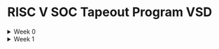 # RISC V SOC Tapeout Program VSD

<details>
  <summary>Week 0 </summary>

# Week 0 - Tools Installation

### **System Requirements**
- 6 GB RAM
- 50 GB HDD
- Ubuntu 20.04 or higher
- 4 vCPU

### <ins>**Yosys**</ins>
```bash
$ sudo apt-get update
$ git clone https://github.com/YosysHQ/yosys.git
$ cd yosys
$ sudo apt install make (If make is not installed please install it)
$ sudo apt-get install build-essential clang bison flex \
libreadline-dev gawk tcl-dev libffi-dev git \
graphviz xdot pkg-config python3 libboost-system-dev \
libboost-python-dev libboost-filesystem-dev zlib1g-dev
$ make config-gcc
$ make
$ sudo make install
```
![Alt Text](Images/Yosys.png)

### <ins>**Icarus Verilog**</ins>
```bash
$ sudo apt-get update
$ sudo apt-get install iverilog
```
![Alt Text](Images/IcarusVerilog.png)

### <ins>**Gtkwave**</ins>
```bash
$ sudo apt-get update
$ sudo apt install gtkwave
```
![Alt Text](Images/gtkwave.png)

</details>

<details>
  <summary>Week 1 </summary>

# Week 1 

   <details>
       <summary>Day 1 </summary>

## **Day 1 - Introduction to Verilog RTL Design and Synthesis**

### <ins>**Introduction to open-source simulator Iverilog**</ins>

Folder structure of the git clone:
- `lib` - will contain sky130 standard cell library
- `my_lib/verilog_models` - will contain standard cell verilog model
- `verilog_files` -contains the lab experiments source files

![Alt Text](Images/IverilogFlow.png)


Example of a design good_mux.v 

```
module good_mux (input i0 , input i1 , input sel , output reg y);
always @ (*)
begin
	if(sel)
		y <= i1;
	else 
		y <= i0;
end
endmodule
```
Example of a testbench tb_good_mux.v 

```
`timescale 1ns / 1ps
module tb_good_mux;
	// Inputs
	reg i0,i1,sel;
	// Outputs
	wire y;

        // Instantiate the Unit Under Test (UUT)
	good_mux uut (
		.sel(sel),
		.i0(i0),
		.i1(i1),
		.y(y)
	);

	initial begin
	$dumpfile("tb_good_mux.vcd");
	$dumpvars(0,tb_good_mux);
	// Initialize Inputs
	sel = 0;
	i0 = 0;
	i1 = 0;
	#300 $finish;
	end

always #75 sel = ~sel;
always #10 i0 = ~i0;
always #55 i1 = ~i1;
endmodule
```
Command to run the design and testbench
```
iverilog good_mux.v tb_good_mux.v
```
The output of the iverilog is a .vcd file and a.out file is created. By executing a.out iverilog dump the vcd file.

### <ins>**Introduction to GTKWave**</ins>

Gtkwave will be used to generate the waveforms and display in visual format.

Command to view the vcd file in gtkwave 
```
gtkwave tb_good_mux.vcd
```
The waveform in gtwave is shown below


![Alt Text](Images/IverilogFlow.png)

### <ins>**Introduction to Yosys**</ins>

It is the synthesizer used to convert RTL to netlist.
Netlist should be the same as the Design but represented in the form of standard cells.
The same testbench can be used to verify RTL and Synthesized Netlist.


![Alt Text](Images/YosysFlow.png)

### <ins>**Introduction to Logic Synthesis**</ins>


![Alt Text](Images/SynthesisIllustration.png)

### <ins>**Lab using Yosys and Sky130 PDKs**</ins>


</details>

<details>
  <summary>Day 2 </summary>

	
## **Day 2 - Timing libs, Hierarchical vs Flat Synthesis and Efficient Flop Coding Styles**

### <ins>** Introduction to timing .libs**</ins>

Libraries are characterized based on PVT (process, voltage, temperature) \
Process -> Variations due to fabrication \
Voltage -> Variations due to voltage \
Temperature -> Variations due to temperature 

As seen in the screenshot below \
tt stands for typical in the .lib name \
025C stands for temperature of 25 C in the .lib name \
1v80 stands for voltage of 1.8V in the .lib name

![Alt Text](Images/LibraryFile.png)

-cell defines the beginning of the cell. Other information of cells mentioned are:
- Leakage power based on the combination of inputs
- Area
- Power ports
- Input capacitance
- Power associated with the pin
- Transition
- Delay

### <ins>**Hierarchical vs Flat Synthesis**</ins>

### <ins>**Hierarchical Synthesis**</ins>

Report after synthesizing multiple_modules.v. As shown below the sub_modules statistics are printed. For example, sub-module1 has 1 AND gate and sub-module2 has 1 OR gate. This is an example of Hierarchical Synthesis.

![Alt Text](Images/SubmoduleCode.png)

Hierarchy is preserved. sub_module1 and sub_module2 are instantiated separately in the synthesized Verilog netlist. Rather than seeing AND or OR gate, we see sub_modules when we run the command 'show' as shown in the screenshot.

![Alt Text](Images/SubmodeleBlock.png)

If we look into the sub_module2 in synthesized netlist 'multiple_modules_hier.v', we see that rather than OR gate, the inputs a & b, pass through the inverter and then NAND gate. It is because in CMOS, stacking PMOS, which happens in 'OR' gate is bad as PMOS has lower mobility and always have to be wider to get some meaningful output. The next step is to check .lib file for the answer.

### <ins>**Flat Synthesis**</ins>

The design can be flattened by using the command `flatten`.

Screenshot shows the command, synthesized netlist and the logical diagram.

![Alt Text](Images/FlattenImage.png)

### <ins>**Sub-module Level Synthesis**</ins>

RTL (Register Transfer Level) designs are often modular, with various functional blocks or sub-modules. Sub-module level synthesis allows each of these sub-modules to be synthesized independently.

Why is the sub-module level synthesis necessary?

- Optimization and Area Reduction: By synthesizing sub-modules separately, the synthesis tool can optimize each one individually. It performs logic optimization, technology mapping, and area minimization for each sub-module. This leads to more efficient use of resources and reduced overall chip area.
- Resuability: Each submodule can be designed, verified, and optimized independently. They can be reused in a large design multiple times saving time and enhancing efficiency. 
- Parallel Processing: Different sub-modules can be synthesized concurrently, improving efficiency. For large designs, parallel synthesis significantly reduces turnaround time.

The commands to run sub-module synthesis
```
read_liberty -lib ../lib/sky130_fd_sc_hd__tt_025C_1v80.lib
read_verilog multiple_modules.v
synth -top sub_module1
abc -liberty ../lib/sky130_fd_sc_hd__tt_025C_1v80.lib
show
```

The screenshot shows that when sub_module1 is synthesized, only AND gate is generated. 

![Alt Text](Images/Submodel1.png)

### <ins>**Various Flop Coding Styles and Optimization**</ins>

### <ins>**Why do we need flops and how do they prevent glitches in the circuit?**</ins>

Glitches can occur in digital circuits due to various reasons such as signal delays, noise, or timing issues. Flops prevent glitches during the operation in the following ways:

- Synchronization: Flops are edge-triggered devices, meaning they respond only to transitions of the input signal (e.g., rising edge, falling edge). This synchronization ensures that the output changes only at specific points, reducing the likelihood of glitches caused by transient signal variations.
- Timing Control: Flops are typically controlled by a clock signal, ensuring that all circuit operations occur synchronously. This eliminates timing issues that could lead to glitches due to data arriving at different times.

![Alt Text](Images/WhyFlops.png)

### <ins>**Different types of flops**</ins>

To initialize flops, we need to `set` and `reset` which can be synchronous or asynchronous.

![Alt Text](Images/TypesOfFlop.png)


The screenshot below shows DFF with asynchronous reset HDL simulation in Iverilog and  waveform display in GTKwave. Irrespective of the clock and d, as soon as async_reset=1, q=0.

![Alt Text](Images/DffAsyncresWave.png)

### <ins>**Synthesizing flops**</ins>

The command to synthesize ***DFF with asynchronous reset*** as an example
```
read_liberty -lib ../lib/sky130_fd_sc_hd__tt_025C_1v80.lib
read_verilog dff_asyncres.v
synth -top dff_asyncres
dfflibmap -liberty ../lib/sky130_fd_sc_hd__tt_025C_1v80.lib
abc -liberty ../lib/sky130_fd_sc_hd__tt_025C_1v80.lib
show
```
![Alt Text](Images/DffAsyncresBlock.png)


On synthesizing ***DFF with synchronous reset*** we get NOR gate with inverted `d` as shown in the screenshot below. However,on evaluating the boolean expression, we reached the same logic realization. 


![Alt Text](Images/DffSyncresBlock.png)


### <ins>**Synthesizing mult2 (multiply by 2)**</ins>

 
To implement `y[3:0] = 2*a[2:0]`, we append a `1'b0 `to the `a[2:0]` i.e, `y[3:0] = {a[2:0],0}`. This is also equal to left shift the input bits by 1.
This can be realized by just wiring.
So we expect no hardware which is also seen in the screenshot below, analysis after synthesis and show. The command 'abc' is not required for mapping when there are no cells.

![Alt Text](Images/Mul2Block.png)

### <ins>**Synthesizing mult9 (multiply by 9 or 8+1)**</ins>

`y=9*a` can be considered `8*a+1*a`
To implement `y[5:0] = 9*a[2:0]`, we append `000` to `a[2:0]` and then add `a` i.e, `y[5:0] = {a[2:0],000} + a[2:0]`.
This can be realized just by wiring.
So we expect no hardware which is also seen in the screenshot below, analysis after synthesis and show. The command 'abc' is not required for mapping when there are no cells.

![Alt Text](Images/Mul8Block.png)

</details>

<details>
	<summary>Day 3</summary>
	
## **Day 3 - Combinational and Sequential Optimizations**

### <ins>**Introduction to Optimizations**</ins>

### <ins>**Combinational Logic Optimization**</ins>

It means squeezing the logic to get the most optimized design in terms of area and power. the most commonly used techniques are:
1) Constant propagation using direct optimization
2) Boolean logic optimization using K-map and Quine McKlusky

An example of constant propagation optimization is highlighted below.

![Alt Text](Images/ConstantPropagation.png)

An example of boolean optimization is highlighted below.

![Alt Text](Images/BooleanLogicOptimization.png)

### <ins>**Sequential Logic Optimization**</ins>

The technqiues used are:

1) Basic
   - Sequential constant propagation
2) Advanced (not covered as part of lab)
   - Static optimization
   - Retiming
   - Sequential logic cloning (floorplan aware synthesis)

An example of sequential constant propagation is highlighted below of DFF with asynchronous reset where D input is grounded. To note, the same technique cannot be applied to DFF with the asynchronous set because while `Q=1` when `Set=1`, but `Q=0` at `Set=0` at the next CLK pulse. Q is dependent not only on Set but also on the clock edge.

![Alt Text](Images/SequentialConstant.png)

Retiming is a technique to improve the performance of the circuit.

![Alt Text](Images/StateOpt.png)

### <ins>**Combinational Logic Optimizations**</ins>

Commands for optimization

```
opt_clean -purge
```
### <ins>**Optimization of opt_check.v**</ins>

Syntax for opt_check.v
```
module opt_check (input a , input b , output y);
        assign y = a?b:0;
endmodule
```
For opt_check.v the assignment `y = a?b:0` reduces to `y = ab`. The screenshot shown below explains this

![Alt Text](Images/OptCheck.png)

The logic implementation after synthesis for opt_check.v is shown below, showing only AND gate.

![Alt Text](Images/OptCheckBlock.png)


### <ins>**Optimization of opt_check2.v**</ins>

Syntax for opt_check2.v
```
module opt_check2 (input a , input b , output y);
        assign y = a?1:b;
endmodule
```
For opt_check2.v the assignment `y = a?1:b` reduces to `y = a + b`. 

The logic implementation after synthesis for opt_check2.v is shown below, showing only OR gate.

![Alt Text](Images/OptCheck2Block.png)

### <ins>**Optimization of opt_check3.v**</ins>

Syntax for opt_check3.v
```
module opt_check3 (input a , input b, input c , output y);
	assign y = a?(c?b:0):0;
endmodule
```
For opt_check.v the assignment `y = a?(c?b:0):0` reduces to `y = abc`. The screenshot shown below explains this.

![Alt Text](Images/OptLogic.png)

The logic implementation after synthesis for opt_check3.v is shown below, showing 3 input AND gate.

![Alt Text](Images/OptCheck3Block.png)

### <ins>**Optimization of multiple_module_opt.v**</ins>

Syntax of multiple_module_opt.v
```
module sub_module1(input a , input b , output y);
 assign y = a & b;
endmodule

module sub_module2(input a , input b , output y);
 assign y = a^b;
endmodule

module multiple_module_opt(input a , input b , input c , input d , output y);
wire n1,n2,n3;

sub_module1 U1 (.a(a) , .b(1'b1) , .y(n1));
sub_module2 U2 (.a(n1), .b(1'b0) , .y(n2));
sub_module2 U3 (.a(b), .b(d) , .y(n3));

assign y = c | (b & n1); 
endmodule
```
The logic implementation after synthesis for multiple_module_opt.v is shown below.

![Alt Text](Images/MultipleModelOpt.png)

### <ins>**Sequential Logic Optimizations**</ins>

Both the dff_const1.v and dff_const2 are explained below.

![Alt Text](Images/SequentialLogic.png)

### <ins>**Optimizing dff_const1.v**</ins>

Syntax for dff_const1.v
```
module dff_const1(input clk, input reset, output reg q);
always @(posedge clk, posedge reset)
begin
	if(reset)
		q <= 1'b0;
	else
		q <= 1'b1;
end

endmodule
```
For dff_const1.v, `q=0` as long as `reset=1`. However, when `reset=0` `q` doesn't immediately becomes `1` rather at the next rising edge of the `clk` as shown below. ***So the optimization cannot be applied***.

![Alt Text](Images/TbDffConst1.png)

The commands to run the synthesis
```
read_liberty -lib ../lib/sky130_fd_sc_hd__tt_025C_1v80.lib
read_verilog dff_const1.v
synth -top dff_const1
dfflibmap -liberty ../lib/sky130_fd_sc_hd__tt_025C_1v80.lib
abc -liberty ../lib/sky130_fd_sc_hd__tt_025C_1v80.lib
show
```

The logic implementation after synthesis for dff_const1.v is shown below.

![Alt Text](Images/DffConst1Block.png)

***complete dff_const2,4,5***

### <ins>**Optimizing dff_const3.v**</ins>

Syntax for dff_const3.v
```
module dff_const3(input clk, input reset, output reg q);
reg q1;

always @(posedge clk, posedge reset)
begin
	if(reset)
	begin
		q <= 1'b1;
		q1 <= 1'b0;
	end
	else
	begin
		q1 <= 1'b1;
		q <= q1;
	end
end

endmodule
```
For dff_const3.v, there are two flops.  `q1=0` as long as `reset=1`. However, when `reset=0` `q1` doesn't immediately becomes `1` rather at the next rising edge of the `clk` with some propagation delay as shown below. `q=1` as long as `reset=1`, acting as `set` rather than `reset`. However, when `reset=0` `q` samples `q1` as `0` as there are some propagation delay for `q1`as shown below. At the next `clk` edge `q` samples `q1` as `1`.
***So the optimization cannot be applied***.

![Alt Text](Images/DffConst3Logic.png)

The command to run HDL simulation
```
iverilog dff_const3.v tb_dff_const3.v
./a.out
gtkwave tb_dff_const3.vcd
```
The HDL simulation is shown below.

![Alt Text](Images/DffConst3Wave.png)

The commands to run the synthesis
```
read_liberty -lib ../lib/sky130_fd_sc_hd__tt_025C_1v80.lib
read_verilog dff_const3.v
synth -top dff_const3
dfflibmap -liberty ../lib/sky130_fd_sc_hd__tt_025C_1v80.lib
abc -liberty ../lib/sky130_fd_sc_hd__tt_025C_1v80.lib
show
```

The logic implementation after synthesis for dff_const3.v is shown below.

![Alt Text](Images/DffConst3Block.png)

### <ins>**Sequential Optimzations for Unused Outputs**</ins>

### <ins>**Optimization of Case1: 3-bit Up Counter with q[0] used (counter_opt.v)**</ins>

Example of a counter where bits at the position of [2] and [1] are unused.

```
module counter_opt (input clk , input reset , output q);
reg [2:0] count;
assign q = count[0];

always @(posedge clk ,posedge reset)
begin
	if(reset)
		count <= 3'b000;
	else
		count <= count + 1;
end

endmodule
```
The screenshot explains the logic of the counter. Only q[0] is used. ***So the optimization can be applied***.

![Alt Text](Images/Opt.png)


</details>

<details>

 <summary>Day 4 </summary>
 
## **Day 4 - GLS, Blocking vs Non-blocking and Synthesis-Simulation Mismatch**

### <ins>**GLS, Synthesis-Simulation Mismatch, and Blocking/Non-blocking Statements**</ins>

### <ins>**Why is Gate Level Simulation (GLS) necessary?**</ins>

- Verify the correctness of the design after synthesis
- Ensure the timing of the design is met which is done with delay annotation (timing aware)

![Alt Text](Images/GLSUsingIverilog.png)
  
### <ins>**Synthesis Simulation Mismatches**</ins>

It happens because of the following reasons
- Missing sensitivity list
- Blocking vs non-blocking assignments
- Non-standard verilog coding

### <ins>**(1) Missing sensitivity list**</ins>

As shown in the screenshot below, `always` block is evaluated only when `sel` is changing. So output `y` is not evaluated when `sel` is not changing although `i0` and `i1` are changing. Rather it acts like a latch. The code on the right side represents the correct design coding for `mux`. In this case `always` is evaluated for any signal changes. 

![Alt Text](Images/MissingSensitivityList.png)

### <ins>**(2) Blocking vs Non-blocking Assignments**</ins>

 ### <ins>**Blocking Statements**</ins>
 
 - Represented by `=`
 - Executes the statements in the order it is written inside always block
 - So the first statement is evaluated before the second statement

### <ins>**Non-Blocking Statements**</ins>

- Represented by `<=`
- Executes all the RHS when always block is entered and assigns to LHS
- Parallel execution

   The left side of the screenshot below gives us the correct execution. While the right side can lead to serious issues as `d` is assigned to `q` directly. ***So choosing non-blocking statements is best practice*** (highlighted in the screenshot below).

![Alt Text](Images/CaveatsWithBlocking.png)

 ### <ins>**Blocking Statements Leading to Synthesis Simulation Mismatch**</ins>

In the code shown below, `y` gets the old `q0` value. This will mimic delay or flop. But when you synthesize, there will be no flop. If the order is changed (right side code), latest value of `q0` is assigned to `y`. 

When synthesized, both will lead to the same circuit. However, simulation will result in different behavior. For the left side of the code, `y` gets the old `q0` value and for the right side of the code, `y` gets the latest `q0` value leading to a synthesis simulation mismatch. 

This issue is resolved by using ***non-blocking statements***.

![Alt Text](Images/Caveats.png)

### <ins>**Labs on GLS and Synthesis-Simulation Mismatch**</ins>

### <ins>**Ternary operator MUX (ternary_operator_mux.v)**</ins>

The Verilog code of ternary_operator_mux.v
```
module ternary_operator_mux (input i0 , input i1 , input sel , output y);
	assign y = sel?i1:i0;
	endmodule
```
The command to run HDL simulation
```
iverilog ternary_operator_mux.v tb_ternary_operator_mux.v
./a.out
gtkwave tb_ternary_operator_mux.vcd
```
HDL Simulation waveform of ternary_operator_mux.v is shown in the screenshot below

![Alt Text](Images/TernaryWave.png)

The commands to run the synthesis for ternary_operator_mux.v
```
read_liberty -lib ../lib/sky130_fd_sc_hd__tt_025C_1v80.lib
read_verilog ternary_operator_mux.v
synth -top ternary_operator_mux
abc -liberty ../lib/sky130_fd_sc_hd__tt_025C_1v80.lib
show
write_verilog ternary_operator_mux_net.v
```

![Alt Text](Images/TernaryBlock.png)

The commands to do GLS for ternary_operator_mux.v
```
iverilog ../my_lib/verilog_model/primitives.v ../my_lib/verilog_model/sky130_fd_sc_hd.v ternary_operator_mux_net.v tb_ternary_operator_mux.v
./a.out
gtkwave tb_ternary_operator_mux.vcd
```
The GLS output is shown below.

![Alt Text](Images/TernaryGLSWave.png)

### <ins>**Bad MUX (bad_mux.v)**</ins>

The `always` block is executed only at `sel` signal. It works like a flop rather than mux.
The Verilog code of bad_mux.v
```
module bad_mux (input i0 , input i1 , input sel , output reg y);
always @ (sel)
begin
	if(sel)
		y <= i1;
	else 
		y <= i0;
end
endmodule
```

The command to run HDL simulation
```
iverilog bad_mux.v tb_bad_mux.v
./a.out
gtkwave tb_bad_mux.vcd
```
HDL Simulation waveform of bad_mux.v is shown in the screenshot below

![Alt Text](Images/BadMuxWave.png)

The commands to run the synthesis for bad_mux.v.
```
read_liberty -lib ../lib/sky130_fd_sc_hd__tt_025C_1v80.lib
read_verilog bad_mux.v
synth -top bad_mux
abc -liberty ../lib/sky130_fd_sc_hd__tt_025C_1v80.lib
show
write_verilog bad_mux_net.v
```

The synthesis report shows it is still inferring the mux but not the flop.

![Alt Text](Images/BadMuxBlock.png)

The commands to do GLS for bad_mux.v
```
iverilog ../my_lib/verilog_model/primitives.v ../my_lib/verilog_model/sky130_fd_sc_hd.v bad_mux_net.v tb_bad_mux.v
./a.out
gtkwave tb_bad_mux.vcd
```
The GLS output is shown below. This shows correct functionality which is different from HDL simulation, leading to ***synthesis simulation mismatch***.

![Alt Text](Images/BadMuxGLSWave.png)

### <ins>**Labs on Synthesis-Simulation Mismatch for Blocking Statements**</ins>

### <ins>**Blocking Caveat (blocking_caveat.v)**</ins>

The logic to simulate is shown below.

![Alt Text](Images/BlockingCaveats.png)

The Verilog code of blocking_caveat.v
```
module blocking_caveat (input a , input b , input  c, output reg d); 
reg x;
always @ (*)
begin
	d = x & c;
	x = a | b;
end
endmodule
```

The command to run HDL simulation
```
iverilog blocking_caveat.v tb_blocking_caveat.v
./a.out
gtkwave tb_blocking_caveat.vcd
```
HDL Simulation waveform of blocking_caveat.v is shown in the screenshot below. `d` takes the old value of `x` causing incorrect functionality.

![Alt Text](Images/BlockingCaveatsWave.png)


The commands to run the synthesis for bad_mux.v.
```
read_liberty -lib ../lib/sky130_fd_sc_hd__tt_025C_1v80.lib
read_verilog blocking_caveat.v
synth -top blocking_caveat
abc -liberty ../lib/sky130_fd_sc_hd__tt_025C_1v80.lib
show
write_verilog blocking_caveat_net.v
```

The synthesis report and logic synthesis is shown below.

![Alt Text](Images/BlockingCaveatsBlock.png)


The commands to do GLS for bad_mux.v
```
iverilog ../my_lib/verilog_model/primitives.v ../my_lib/verilog_model/sky130_fd_sc_hd.v blocking_caveat_net.v tb_blocking_caveat.v
./a.out
gtkwave tb_blocking_caveat.vcd
```
The GLS output is shown below. In this case, `d` takes the current value of `x` causing incorrect functionality.The waveform shows correct functionality which is different from HDL simulation, leading to ***synthesis simulation mismatch***.

![Alt Text](Images/BlockingCaveatsGLSWave.png)

</details>




  
  


